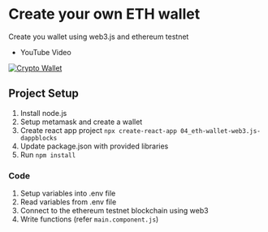 # Create your own ETH wallet

Create you wallet using web3.js and ethereum testnet

- YouTube Video

[![Crypto Wallet](https://img.youtube.com/vi/-bYKhrdSDeg/0.jpg)](https://www.youtube.com/watch?v=-bYKhrdSDeg&list=PLf6bwte-_HkIJ2aj4PdUpXHWmJJBoYuvz&index=5)

## Project Setup

1. Install node.js
2. Setup metamask and create a wallet
3. Create react app project `npx create-react-app 04_eth-wallet-web3.js-dappblocks`
4. Update package.json with provided libraries
5. Run `npm install`

### Code 

1. Setup variables into .env file
2. Read variables from .env file
3. Connect to the ethereum testnet blockchain using web3
4. Write functions (refer `main.component.js`) 

